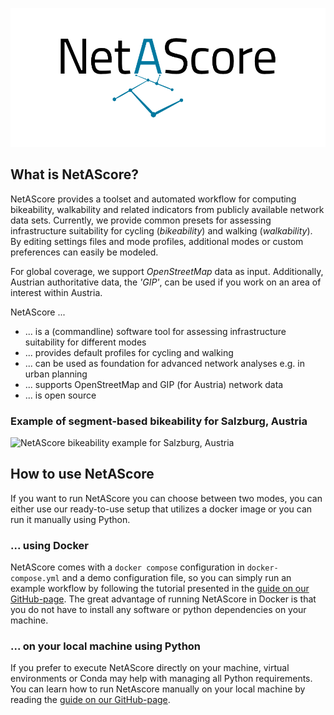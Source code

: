 ![NetAScore Logo](../img/netascore/netascore_logo.png)

## What is NetAScore?
NetAScore provides a toolset and automated workflow for computing bikeability, walkability and related indicators from publicly available network data sets. Currently, we provide common presets for assessing infrastructure suitability for cycling (_bikeability_) and walking (_walkability_). By editing settings files and mode profiles, additional modes or custom preferences can easily be modeled.

For global coverage, we support *OpenStreetMap* data as input. Additionally, Austrian authoritative data, the *'GIP'*, can be used if you work on an area of interest within Austria.

NetAScore ...

- ... is a (commandline) software tool for assessing infrastructure suitability for different modes
- ... provides default profiles for cycling and walking
- ... can be used as foundation for advanced network analyses e.g. in urban planning
- ... supports OpenStreetMap and GIP (for Austria) network data
- ... is open source

### Example of segment-based bikeability for Salzburg, Austria

![NetAScore bikeability example for Salzburg, Austria](https://user-images.githubusercontent.com/24413180/229191339-7271e4ac-5a9b-4c12-ad02-dd3909215623.png)


## How to use NetAScore
If you want to run NetAScore you can choose between two modes, you can either use our ready-to-use setup that utilizes a docker image or you can run it manually using Python.

### ... using Docker
NetAScore comes with a `docker compose` configuration in `docker-compose.yml` and a demo configuration file, so you can simply run an example workflow by following the tutorial presented in the [guide on our GitHub-page](https://github.com/plus-mobilitylab/netascore/wiki/How-to-run-the-project-in-a-Docker-environment). The great advantage of running NetAScore in Docker is that you do not have to install any software or python dependencies on your machine.

### ... on your local machine using Python

If you prefer to execute NetAScore directly on your machine, virtual environments or Conda may help with managing all Python requirements. You can learn how to run NetAscore manually on your local machine by reading the [guide on our GitHub-page](https://github.com/plus-mobilitylab/netascore/wiki/Run-NetAScore-manually-with-Python).
